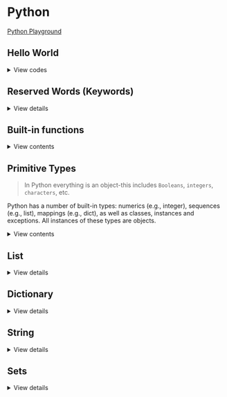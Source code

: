 # Python

[Python Playground](https://www.programiz.com/python-programming/online-compiler/)

## Hello World

<details>
<summary>View codes</summary>

```py
def greeting(name: str) -> None:
    '''Takes in a string name, prints greeting message'''
    print(f"Hello, {name}") # print greeting

if __name__ == '__main__':
    greeting('Bangladesh')
```
    
</details>

## Reserved Words (Keywords)

<details>
<summary>View details</summary>

1. False
2. None
3. True

```py
is_valid = True
is_old = False
val = None
```

4. and
5. or
6. not

```py
a = True
b = False

print(a and b) # False
print(a or b) # True
print(not a) # False
```

7. import
8. from
9. as

```py
from math import sqrt as square_root

print(square_root(16)) # 4.0
```

10. assert

```py
# assert is used to check if a condition is True.
# If it's not, it raises an AssertionError with an optional error message.

x = 5
assert x > 0, "x must be positive"
```

11. async
12. await
13. def

```py
# async is used to define a coroutine function, which can be paused and resumed.
# await is used to suspend execution of an async function until the result is available.

import asyncio

async def example():
  await asyncio.sleep(1)
  print("Hello")

asyncio.run(example())
```

14. break
15. continue
16. for
17. if
18. elif
19. else

```py
for i in range(10):
  if i % 2 == 0:
    print("even:", i)
  elif i == 3:
    continue
  elif i == 9:
    break
  else:
    print("odd:", i)

# Outputs:
# even: 0
# odd: 1
# even: 2
# even: 4
# odd: 5
# even: 6
# odd: 7
# even: 8
```

20. class

```py
class MyClass:
  def __init__(self, x):
    self.x = x

mc = MyClass(10)
```

21. del

```py
# del is used to delete items from lists, slices of lists, variables, or even attributes from objects.

my_list = [1, 2, 3]
my_dict = {"name": "Ali", "age": 20}

del my_list[0]
del my_dict["name"]

print(my_list) # [2, 3]
print(my_dict) # {age: 20}
```

22. except
23. finally

```py
# except is used in exception handling to catch and handle exceptions.
# It specifies one or more exception types that the except block will handle.

try:
  f = open("my_file.txt")
except FileNotFoundError:
  print("File not found")
finally:
  # Ensure the file is always closed, even if an exception occurs
  f.close()
```

24. global

```py
# global is used inside functions to declare that a variable is global, meaning it belongs to the global scope.

x = 10

def my_func():
  global x
  x = 20

my_func()
print(x) # 20
```

25. in

```py
# in is used to check if a value exists in a sequence such as a list, tuple, string or dictionary.

my_list = [1, 2, 3]
my_tuple = (1, 2, 3)
my_str = "Hello"
my_dict = {"a": 1}

print(3 in my_list) # True
print(2 in my_tuple) # True
print("h" in my_str) # False
print("a" in my_dict) # True
```

26. is

```py
# is is used to test if two variables refer to the same object in memory.
x = [1, 2]
y = [1, 2]
z = True

print(x is y) # False
print(z is True) # True
```

27. lambda

```py
# lambda is used to create small anonymous functions.

square = lambda x: x * x
print(square(5)) # 25
```

28. nonlocal

```py
# nonlocal is used inside nested functions to declare that a variable belongs to an outer (but not global) scope.

def outer_func():
  x = 10
  def inner_func():
    nonlocal x
    x = 20
  inner_func()
  print(x) # 20
outer_func()
```

29. pass

```py
# pass is a null operation. It is used when a statement is required syntactically
# but you do not want any command or code to execute.

if 10 > 5:
  pass
```

30. raise
31. return

```py
# raise is used to raise an exception manually.

def check_positive(x):
  if x < 0:
    raise ValueError("x should be a positive number")
  return x

check_positive(10)
check_positive(-1)
```

32. while

```py
i = 0
while i < 5:
    print(i)
    i += 1
```

33. with

```py
# with is used to simplify exception handling by ensuring that clean-up code is executed, even if an error occurs.

with open("myfile.txt", "r") as file:
  data = file.read()
  print(data)
```

34. yield

```py
# yield is used inside a function like a return statement but it returns a generator.
#  a generator is a special type of iterator that allows you to iterate over a sequence of values lazily,
# generating values on-the-fly rather than storing them in memory all at once.

def generator():
  for i in range(5):
    yield i

gen = generator()
for value in gen:
  print(value)
```

</details>

## Built-in functions

<details>
<summary>View contents</summary>

1. **abs()**: Returns the absolute value of a number.
   ```python
   num = -5
   print(abs(num))  # Output: 5
   ```

2. **dict()**: Creates a new dictionary.
   ```python
   new_dict = dict(a=1, b=2, c=3)
   print(new_dict)  # Output: {'a': 1, 'b': 2, 'c': 3}
   ```

3. **help()**: Invokes the built-in help system.
   ```python
   help(str)
   ```

4. **min()**: Returns the smallest item in an iterable.
   ```python
   numbers = [3, 1, 4, 1, 5, 9, 2, 6]
   print(min(numbers))  # Output: 1
   ```

5. **all()**: Returns `True` if all elements of an iterable are true.
   ```python
   iterable = [True, True, False]
   print(all(iterable))  # Output: False
   ```

6. **dir()**: Returns a list of the names in the current local scope or a list of object attributes.
   ```python
   print(dir())  # Output: ['__annotations__', '__builtins__', '__doc__', '__loader__', '__name__', '__package__', '__spec__', 'numbers']
   ```

7. **hex()**: Converts an integer to a lowercase hexadecimal string prefixed with "0x".
   ```python
   num = 255
   print(hex(num))  # Output: 0xff
   ```

8. **next()**: Retrieves the next item from the iterator.
   ```python
   iterator = iter([1, 2, 3])
   print(next(iterator))  # Output: 1
   ```

9. **any()**: Returns `True` if any element of an iterable is true.
   ```python
   iterable = [False, False, True]
   print(any(iterable))  # Output: True
   ```

10. **divmod()**: Returns the quotient and the remainder when dividing two numbers.
    ```python
    result = divmod(10, 3)
    print(result)  # Output: (3, 1)
    ```

11. **ascii()**: Returns a string containing a printable representation of an object, but escape non-ASCII characters.
   ```python
   print(ascii('π is a greek letter'))  # Output: "'\\u03c0 is a greek letter'"
   ```

12. **enumerate()**: Returns an enumerate object, which yields pairs containing a count (from start, which defaults to 0) and a value yielded by the iterable.
   ```python
   my_list = ['apple', 'banana', 'cherry']
   for index, fruit in enumerate(my_list):
       print(index, fruit)
   # Output:
   # 0 apple
   # 1 banana
   # 2 cherry
   ```

13. **input()**: Reads a line from input, converts it to a string (stripping a trailing newline), and returns that.
   ```python
   name = input("Enter your name: ")
   print("Hello, " + name)
   ```

14. **oct()**: Converts an integer to an octal string prefixed with "0o".
   ```python
   num = 8
   print(oct(num))  # Output: 0o10
   ```

15. **bin()**: Converts an integer to a binary string prefixed with "0b".
   ```python
   num = 5
   print(bin(num))  # Output: 0b101
   ```

16. **eval()**: Evaluates a Python expression given as a string and returns the result.
   ```python
   result = eval('2 + 2')
   print(result)  # Output: 4
   ```

17. **int()**: Returns an integer object constructed from a number or string.
   ```python
   num = int('10')
   print(num)  # Output: 10
   ```

18. **open()**: Opens a file and returns a corresponding file object.
   ```python
   file = open('example.txt', 'r')
   content = file.read()
   print(content)
   file.close()
   ```

19. **bool()**: Converts a value to a Boolean.
   ```python
   print(bool(0))  # Output: False
   print(bool(1))  # Output: True
   ```

20. **exec()**: Executes dynamically created Python code.
   ```python
   exec('print("Hello, World!")')
   ```

21. **format()**: Formats a specified value into a specified format.
   ```python
   formatted_string = format(123.456, '.2f')
   print(formatted_string)  # Output: '123.46'
   ```

22. **bool()**: Converts a value to a Boolean.
   ```python
   print(bool(0))  # Output: False
   print(bool(1))  # Output: True
   ```

23. **callable()**: Checks if the object appears callable.
   ```python
   def my_function():
       print("Hello, World!")

   print(callable(my_function))  # Output: True
   ```

24. **frozenset()**: Returns a new frozenset object, optionally with elements taken from the iterable.
   ```python
   my_set = frozenset([1, 2, 3])
   print(my_set)  # Output: frozenset({1, 2, 3})
   ```

25. **list()**: Returns a list.
   ```python
   my_list = list((1, 2, 3))
   print(my_list)  # Output: [1, 2, 3]
   ```

26. **range()**: Returns an immutable sequence of numbers between the given start and stop integers.
   ```python
   my_range = range(5)
   print(list(my_range))  # Output: [0, 1, 2, 3, 4]
   ```

27. **bytearray()**: Returns a new array of bytes.
   ```python
   my_bytearray = bytearray(b'hello')
   print(my_bytearray)  # Output: bytearray(b'hello')
   ```

28. **float()**: Returns a floating-point number constructed from a number or string.
   ```python
   my_float = float('3.14')
   print(my_float)  # Output: 3.14
   ```

29. **map()**: Applies a given function to all the items of an iterable and returns a new iterator.
   ```python
   numbers = [1, 2, 3, 4, 5]
   squared = map(lambda x: x**2, numbers)
   print(list(squared))  # Output: [1, 4, 9, 16, 25]
   ```

30. **repr()**: Returns a string containing a printable representation of an object.
   ```python
   my_string = repr('Hello, World!')
   print(my_string)  # Output: 'Hello, World!'
   ```

31. **setattr()**: Sets the value of the attribute of an object.
   ```python
   class MyClass:
       pass

   obj = MyClass()
   setattr(obj, 'name', 'John')
   print(obj.name)  # Output: John
   ```

32. **bytes()**: Returns a new bytes object, which is an immutable sequence of integers in the range 0 <= x < 256.
   ```python
   my_bytes = bytes([65, 66, 67])
   print(my_bytes)  # Output: b'ABC'
   ```

33. **format_map()**: Similar to the str.format() method but accepts a mapping object.
   ```python
   my_dict = {'name': 'John', 'age': 30}
   formatted_string = '{name} is {age} years old'.format_map(my_dict)
   print(formatted_string)  # Output: John is 30 years old
   ```

34. **max()**: Returns the largest item in an iterable or the largest of two or more arguments.
   ```python
   numbers = [3, 1, 4, 1, 5, 9, 2, 6]
   print(max(numbers))  # Output: 9
   ```

35. **slice()**: Returns a slice object representing the set of indices specified by range(start, stop, step).
   ```python
   my_list = [1, 2, 3, 4, 5]
   my_slice = slice(1, 4, 2)
   print(my_list[my_slice])  # Output: [2, 4]
   ```

36. **callable()**: Checks if the object appears callable.
   ```python
   def my_function():
       print("Hello, World!")

   print(callable(my_function))  # Output: True
   ```

37. **getattr()**: Returns the value of the named attribute of an object.
   ```python
   class MyClass:
       name = 'John'

   obj = MyClass()
   print(getattr(obj, 'name'))  # Output: John
   ```

38. **memoryview()**: Returns a memory view object.
   ```python
   my_bytes = bytes([65, 66, 67])
   my_memoryview = memoryview(my_bytes)
   print(my_memoryview[0])  # Output: 65
   ```

39. **staticmethod()**: Returns a static method for a function.
   ```python
   class MyClass:
       @staticmethod
       def my_method():
           print("Static method")

   MyClass.my_method()  # Output: Static method
   ```

40. **chr()**: Returns the string representing a character whose Unicode code point is the integer.
   ```python
   print(chr(65))  # Output: A
   ```

41. **hasattr()**: Checks if an object has the specified attribute.
   ```python
   class MyClass:
       name = 'John'

   obj = MyClass()
   print(hasattr(obj, 'name'))  # Output: True
   ```

42. **min()**: Returns the smallest item in an iterable or the smallest of two or more arguments.
   ```python
   numbers = [3, 1, 4, 1, 5, 9, 2, 6]
   print(min(numbers))  # Output: 1
   ```

43. **str()**: Returns a string version of the specified object.
   ```python
   my_string = str(123)
   print(my_string)  # Output: '123'
   ```

44. **classmethod()**: Returns a class method for a function.
   ```python
   class MyClass:
       @classmethod
       def my_method(cls):
           print("Class method")

   MyClass.my_method()  # Output: Class method
   ```

45. **hash()**: Returns the hash value of the object if it has one.
   ```python
   my_set = {1, 2, 3}
   print(hash(my_set))  # Output: TypeError: unhashable type: 'set'
   ```

46. **next()**: Retrieves the next item from the iterator.
   ```python
   iterator = iter([1, 2, 3])
   print(next(iterator))  # Output: 1
   ```

47. **sum()**: Returns the sum of all elements in the iterable.
   ```python
   numbers = [1, 2, 3, 4, 5]
   print(sum(numbers))  # Output: 15
   ```

48. **compile()**: Compiles the source into a code or AST object.
   ```python
   code = compile('print("Hello, World!")', '', 'exec')
   exec(code)  # Output: Hello, World!
   ```

49. **hex()**: Converts an integer to a lowercase hexadecimal string prefixed with "0x".
   ```python
   num = 255
   print(hex(num))  # Output: 0xff
   ```

50. **object()**: Returns a new featureless object.
   ```python
   my_object = object()
   print(my_object)  # Output: <object object at 0x7f3d14484700>
   ```

51. **super()**: Returns a proxy object that delegates method calls to a parent or sibling class of type.
   ```python
   class Parent:
       def show(self):
           print("Parent method")

   class Child(Parent):
       def show(self):
           super().show()

   obj = Child()
   obj.show()  # Output: Parent method
   ```

52. **complex()**: Returns a complex number with the value real + imag*1j or converts a string or number to a complex number.
   ```python
   my_complex = complex(2, 3)
   print(my_complex)  # Output: (2+3j)
   ```

53. **help()**: Invokes the built-in help system.
   ```python
   help(str)
   ```

54. **oct()**: Converts an integer to an octal string prefixed with "0o".
   ```python
   num = 8
   print(oct(num))  # Output: 0o10
   ```

55. **tuple()**: Returns a tuple.
   ```python
   my_tuple = tuple([1, 2, 3])
   print(my_tuple)  # Output: (1, 2, 3)
   ```

56. **delattr()**: Deletes the named attribute from the object.
   ```python
   class MyClass:
       name = 'John'

   obj = MyClass()
   delattr(obj, 'name')
   print(hasattr(obj, 'name'))  # Output: False
   ```

57. **id()**: Returns the identity of an object.
   ```python
   my_list = [1, 2, 3]
   print(id(my_list))  # Output: <some memory address>
   ```

58. **open()**: Opens a file and returns a corresponding file object.
   ```python
   file = open('example.txt', 'r')
   content = file.read()
   print(content)
   file.close()
   ```

59. **type()**: Returns the type of an object.
   ```python
   print(type(5))  # Output: <class 'int'>
   ```

60. **dict()**: Returns a new dictionary.
   ```python
   new_dict = dict(a=1, b=2, c=3)
   print(new_dict)  # Output: {'a': 1, 'b': 2, 'c': 3}
   ```

61. **input()**: Reads a line from input, converts it to a string (stripping a trailing newline), and returns that.
   ```python
   name = input("Enter your name: ")
   print("Hello, " + name)
   ```

62. **ord()**: Given a string representing one Unicode character, returns an integer representing the Unicode code point of that character.
   ```python
   print(ord('A'))  # Output: 65
   ```

63. **vars()**: Returns the __dict__ attribute of the given object.
   ```python
   class MyClass:
       def __init__(self):
           self.a = 1
           self.b = 2

   obj = MyClass()
   print(vars(obj))  # Output: {'a': 1, 'b': 2}
   ```

64. **dir()**: Returns a list of the names in the current local scope or a list of object attributes.
   ```python
   print(dir())  # Output: ['__annotations__', '__builtins__', '__doc__', '__loader__', '__name__', '__package__', '__spec__', 'numbers']
   ```

65. **isinstance()**: Returns True if the specified object is of the specified type, otherwise False.
   ```python
   print(isinstance(5, int))  # Output: True
   ```

66. **pow()**: Returns x to the power of y.
   ```python
   print(pow(2, 3))  # Output: 8
   ```

67. **zip()**: Returns an iterator of tuples, where the i-th tuple contains the i-th element from each of the argument sequences or iterables.
   ```python
   list1 = [1, 2, 3]
   list2 = ['a', 'b', 'c']
   zipped = zip(list1, list2)
   print(list(zipped))  # Output: [(1, 'a'), (2, 'b'), (3, 'c')]
   ```

68. **divmod()**: Returns the quotient and the remainder when dividing two numbers.
   ```python
   print(divmod(10, 3))  # Output: (3, 1)
   ```

</details>

## Primitive Types

> In Python everything is an object-this includes `Booleans`, `integers`, `characters`, etc.

Python has a number of built-in types: numerics (e.g., integer), sequences (e.g., list), mappings (e.g., dict), as well as classes, instances and exceptions. All instances of these types are objects.

<details>
<summary>View contents</summary>

#### Bitwise operators
    
| Operator | Description         | Description |
| -------- | ------------------- | ----------- |
| &        | Bitwise AND         | x & y       |
| \|       | Bitwise OR          | x \| y      |
| ~        | Bitwise NOT         | ~x          |
| ^        | Bitwise XOR         | x ^ y       |
| >>       | Bitwise right shift | x >>        |
| <<       | Bitwise left shift  | x <<        |
    
```py
a = 10 # = 1010 (Binary)
b = 4  # =  0100 (Binary)

a & b # = 1010 & 0100 = 0000 = 0 (Decimal)
a | b # = 1010 & 0100 = 1110 = 14 (Decimal)
~a    # = ~1010 = -(1010 + 1) = -1011 = -11 (Decimal)
a ^ b # = 1010 ^ 0100 = 1110 = 14 (Deciaml)
    
# Shift Operators
    
x = 10 # = 0000 1010 (Binary)
x >> 1 # = 0000 0101 = 5
    
y = 5  # = 0000 0101 (Binary)
y << 1 # = 0000 1010 = 10
y << 2 # = 0001 0100 = 20 
```
    
</details>

## List

<details>
<summary>View details</summary>

1. Iterating a list

<details>
<summary>View codes</summary>

```py
# Using for loop

num_list = [1, 2, 3, 4, 5]

for num in num_list:
  print(num, end=' ') # 1 2 3 4 5
  
for i in range(len(num_list)):
  print(num_list[i], end=' ') # 1 2 3 4 5
  
for i, num in enumerate(num_list):
  print(num, end=' ') # 1 2 3 4 5
  print(i, end=' ') # 0 1 2 3 4
  
for i in range(2, len(num_list)):
  print(num_list[i], end=' ') # 3 4 5
```
  
```py
# Using while loop

num_list = [1, 2, 3, 4, 5]

i = 0

while len(num_list) != i:
    print(num_list[i], end=' ') # 1 2 3 4 5
    i += 1
```

```py
# Using recursion

num_list = [1, 2, 3, 4, 5]

def iterate_list(arr):
    print(arr[0], end=' ') # 1 2 3 4 5
    
    if len(arr) < 2: return
    # list[start_index(including) : end_index(not including) : step]
    iterate_list(arr[1:])

print(num_list[1::2]) # [2, 4]
iterate_list(num_list)
```
  
</details>
    
2. Backward/Reverse iteration of a list
    
<details>
<summary>View codes</summary>
    
```py
num_list = [1, 2, 3, 4, 5]

for num in range(len(num_list) - 1, -1, -1):
  print(num_list[i], end=' ') # 5 4 3 2 1
```
    
</details>

3. Filtering a list

<details>
<summary>View codes</summary>

```py
# Using for loop

num_list = [1, 2, 3, 4, 5, 6, 7, 8, 9]

event_list = []
for num in num_list:
  if num % 2 == 0:
    even_list.append(num)
    
print(even_list) # [2, 4, 6, 8]
```

```py
# Using list comprehension

num_list = [1, 2, 3, 4, 5, 6, 7, 8, 9]

even_list = [num for num in num_list if num % 2 == 0]

print(even_list) # [2, 4, 6, 8]
```

```py
# Using filter and lambda function

num_list = [1, 2, 3, 4, 5, 6, 7, 8, 9]

even_list = list(filter(lambda num: num % 2 == 0, num_list))

print(even_list) # [2, 4, 6, 8]
```

</details>

4. Finding element in list

<details>
<summary>View codes</summary>

```py
# Using index() method

num_list = [1, 2, 3, 4, 5, 6, 7, 8, 9]

try:
    index = num_list.index(3) # returns the index of the given element, or raise a ValueError exception
    print('The index of 3 is:', index)
except:
    print('not found')
```
  
```py
# Using the “in” operator
  
num_list = [1, 2, 3, 4, 5, 6, 7, 8, 9]
  
if 3 in num_list:
  print('element 3 is found.')
else:
  print('not found')
```

</details>

5. Mapping list elements

<details>
<summary>View codes</summary>
  
```py
# Using for loop

num_list = [1, 2, 3, 4]

even_squared = []
for num in num_list:
  if num % 2 == 0:
    even_squared.append(num ** 2)
  else:
    even_squared.append(num)
    
print(even_squared) # [1, 4, 3, 16]
```
  
```py
# Using list comprehension

num_list = [1, 2, 3, 4]

even_squared = [num ** 2 if num % 2 == 0 else num for num in num_list]

print(even_squared) # [1, 4, 3, 16]
```

```py
# Using map and lambda function
  
num_list = [1, 2, 3, 4]

even_squared = list(map(lambda num: num ** 2 if num % 2 == 0 else num, num_list))

print(even_squared) # [1, 4, 3, 16]
```

</details>
  
6. list operations
  
<details>
<summary>View codes</summary>
    
```py
num_list = [1, 2]
  
# access to last element
num_list[-1] # 2
  
# multifly a list
num_list * 3 # [1,2,1,2,1,2]
  
# add 3 at the end
num_list.append(3) # [1, 2, 3]
  
# concate or merge two list
num_list += [4] # [1, 2, 3, 4]
  
# add 5 and 6 at the end
num_list.extend([4, 5]) # [1, 2, 3, 4, 4, 5]
  
# add 100 at 2nd index
num_list.insert(2, 100) # [1, 2, 100, 3, 4, 4, 5]
  
# remove 4 from first occurrence
num_list.remove(4) # [1, 2, 100, 3, 4, 5]
  
# remove 3rd and last element using pop. parameter is index number which is optional.
num_list.pop(2) # [1, 2, 3, 4, 5]
num_list.pop() # [1, 2, 3, 4]
  
# slice a list: [start_index:end_index], end_index is exclusive
num_list[1:] # [2, 3, 4]
num_list[:2] # [1, 2]
num_list[1:3] # [2, 3]
  
# reverse a list
num_list[::-1]     # does not modify the original list
num_list.reverse() # modifies the original list
  
# length, minimum, maximum and count
num_list = [1, 2, 5, 5, 8]
len(num_list) # 4
min(num_list) # 1
max(num_list) # 8
num_list.count(5) # 2
  
# find index of the first occurence. if element is not found, raise a ValueError exception
num_list = [1,2,10,4,5]
num_list.index(10)       # searches in the whole list
num_list.index(10, 0, 2) # searches from 0th to 2nd position
  
# sort a list using sort() and sorted(). sort() modify the list where sorted() doesn't modify the list
# sort in increasing order
sorted(num_list)
num_list.sort()
  
# sort in decreasing order
sorted(num_list, reverse=True) 
num_list.sort(reverse=True)
  
# sorted using function
cars = ['Ford', 'Mitsubishi', 'BMW', 'VW']
cars.sort(key=lambda car: len(car)) # sorted by car length
sorted(cars, key=lambda car: len(car))
# ['VW', 'BMW', 'Ford', 'Mitsubishi']
```
  
</details>

</details>

## Dictionary

<details>
<summary>View details</summary>

1. Iterating dictionary

<details>
<summary>View codes</summary>
  
```py
# Using for loop

dict = { 'name': 'zayan', 'age': 5, 'religion': 'Islam' }

for key in dict:
    print(key, '->', dict[key]) # name -> zayan, age -> 5, religion -> Islam
```

```py
# Using items() method

dict = { 'name': 'zayan', 'age': 5, 'religion': 'Islam' }

for key, value in dict.items():
    print(key, '->', value) # name -> zayan, age -> 5, religion -> Islam
```

```py
# Using keys() method

dict = { 'name': 'zayan', 'age': 5, 'religion': 'Islam' }

for key in dict.keys():
    print(key, '->', dict[key]) # name -> zayan, age -> 5, religion -> Islam
```

```py
# Using values() method

dict = { 'name': 'zayan', 'age': 5, 'religion': 'Islam' }

for value in dict.values():
    print(value) # zayan, 5, Islam
```
  
```py
# Using comprehension
  
dict = { 'name': 'zayan', 'age': 5, 'religion': 'Islam' }

new_dict = {key: value for key, value in dict.items() if key != 'age'}

print(new_dict) # {'name': 'zayan', 'religion': 'Islam'}
```

```py
# membership tests (in)

dict = { 'name': 'zayan', 'age': 5, 'religion': 'Islam' }

print('name' in dict.keys()) # True
print('zayan' in dict.values()) # True
print('village' in dict.keys()) # False
```

```py
# Modifying Values and Keys

dict = { 'name': 'zayan', 'age': 5, 'religion': 'Islam' }

dict['name'] = 'Zayan' # modify value
# del dict['age']

for key in list(dict.keys()):  # Use a list instead of a view to delete a key
    if key == 'age':
        del dict[key]

print(dict) # {'name': 'Zayan', 'religion': 'Islam'}
```

</details>

2. Dictionary operations

<details>
<summary>View codes</summary>

```py
# Using curly braces
my_dict = {'name': 'John', 'age': 30, 'city': 'New York'}

# Using dict() constructor
another_dict = dict(name='Jane', age=25, city='Los Angeles')

# Access
my_dict['name']  # Output: John

# Update value
my_dict['age'] = 31

# Add new key-value pair
my_dict['country'] = 'USA'

print(my_dict)  # Output: {'name': 'John', 'age': 31, 'city': 'New York', 'country': 'USA'}

# Deleting a key-value pair
del my_dict['age']

# Deleting and returning the value of a key
city = my_dict.pop('city')

print(my_dict)  # Output: {'name': 'John'}
print(city)     # Output: New York
```

</details>

</details>

## String

<details>
<summary>View details</summary>
  
1. Iterating a string

<details>
<summary>View codes</summary>

```py
# Using for loop

str = 'hello'

for ch in str:
  print(ch, end=' ') # h e l l o
  
for i in range(len(str)):
  print(str[i], end=' ') # h e l l o
  
for i, ch in enumerate(str):
  print(ch, end=' ') # h e l l o
  print(i, end=' ') # 0 1 2 3 4
```
  
</details>

2. Finding substring in a string

<details>
<summary>View codes</summary>

```py
# Using find() method

txt = "Hello, World."

index = txt.find("ell")

if index != -1:
  print('found substring. index is ', index)
else:
  print('not found')
```

```py
# Using index() method

txt = "Hello, World."

try:
    index = txt.index("ell") # returns the index of the given element, or raise a ValueError exception
    print('found substring. index is ', index)
except:
    print('not found')
```
  
</details>
  
3. Split a string into a list

<details>
<summary>View codes</summary>

```py
# string.split(separator, maxsplit)
# Default separator is any whitespace
# Default value is -1, which is "all occurrences
  
str = "apple#banana#cherry"
list = str.split("#", 1)
print(list) # ['apple', 'banana#cherry']
```
  
```py
# split string to characters
str = "apple"
ch = list(str)
print(ch) # ['a', 'p', 'p', 'l', 'e']
```
  
</details>
    
4. Built-in functions
    
<details>
<summary>View codes</summary>

```py
str = "Apple1 "
    
srt.lower() # "apple1 "
str[2].isalnum() # True
str[::-1] # " 1elppa"

# character to ASCII or ASCII to character
ord('a') # 97
chr(97) # 'a'
chr(ord('a') + 3) # 'd'
```
    
</details>

</details>

## Sets

<details>
<summary>View details</summary>

1. Iterating a set

```py
# Normal iteration

my_set = {1, 2, 3}

for num in my_set:
    print(num) # 1, 2, 3

```

```py
# Using set comprehension

number_set = {1, 2, 3}
squared_numbers = {num ** 2 for num in number_set}

for squared_num in squared_numbers:
    print(squared_num) # 1, 4, 9
```

```py
# Using enumerate

string_set = {"apple", "banana", "orange", "grape"}

for index, fruit in enumerate(string_set):
    print(f"Index {index}: {fruit}")
```

2. Set operations

```py
# Intersection (&): Returns a new set containing only the elements that are common to both sets.

set1 = {1, 2, 3, 4}
set2 = {3, 4, 5, 6}

intersection = set1 & set2
print(intersection)  # Output: {3, 4}
```

```py
# Union (|): Returns a new set containing all unique elements from both sets.

set1 = {1, 2, 3}
set2 = {3, 4, 5}

union = set1 | set2
print(union)  # Output: {1, 2, 3, 4, 5}
```

```py
# Difference (-): Returns a new set containing elements that are in the first set but not in the second set.

set1 = {1, 2, 3, 4}
set2 = {3, 4, 5}

difference = set1 - set2
print(difference)  # Output: {1, 2}
```

```py
# Subset (<=) and Superset (>=): Checks if one set is a subset or superset of another.

set1 = {1, 2, 3}
set2 = {1, 2, 3, 4, 5}

is_subset = set1 <= set2
is_superset = set2 >= set1

print(is_subset)  # Output: True
print(is_superset)  # Output: True
```

```py
# Disjoint (isdisjoint()): Checks if two sets have no elements in common.

set1 = {1, 2, 3}
set2 = {4, 5, 6}

disjoint = set1.isdisjoint(set2)
print(disjoint)  # Output: True
```

```py
my_set = {1, 2, 3}

# Adding a single element
my_set.add(4)

# Adding multiple elements
my_set.update([5, 6])

print(my_set)  # Output: {1, 2, 3, 4, 5, 6}

# Removing an element
my_set.remove(3)

# Removing an element if it exists
my_set.discard(6)

print(my_set)  # Output: {1, 2, 4, 5}

# Set to list
my_set = {1, 2, 3, 4, 5}
my_list = list(my_set)
print(my_list)  # Output: [1, 2, 3, 4, 5]

# List to set
my_list = [1, 2, 3, 4, 5]
my_set = set(my_list)
print(my_set)  # Output: {1, 2, 3, 4, 5}
```

</details>
